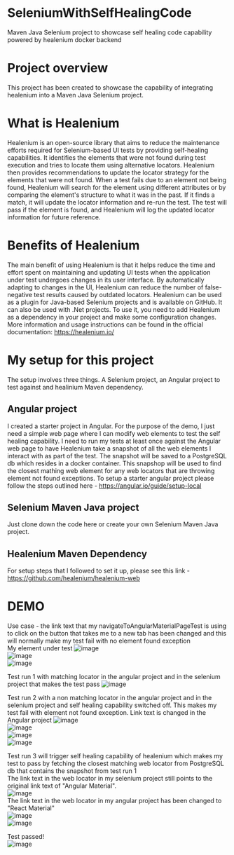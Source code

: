 # SeleniumWithSelfHealingCode
Maven Java Selenium project to showcase self healing code capability powered by healenium docker backend

# Project overview
This project has been created to showcase the capability of integrating healenium into a Maven Java Selenium project. 
# What is Healenium
Healenium is an open-source library that aims to reduce the maintenance efforts required for Selenium-based UI tests by providing self-healing capabilities. 
It identifies the elements that were not found during test execution and tries to locate them using alternative locators. 
Healenium then provides recommendations to update the locator strategy for the elements that were not found.
When a test fails due to an element not being found, Healenium will search for the element using different attributes or by comparing the element's structure to what it was in the past. 
If it finds a match, it will update the locator information and re-run the test. 
The test will pass if the element is found, and Healenium will log the updated locator information for future reference.
# Benefits of Healenium
The main benefit of using Healenium is that it helps reduce the time and effort spent on maintaining and updating UI tests when the application under test undergoes changes in its user interface. 
By automatically adapting to changes in the UI, Healenium can reduce the number of false-negative test results caused by outdated locators.
Healenium can be used as a plugin for Java-based Selenium projects and is available on GitHub. It can also be used with .Net projects.
To use it, you need to add Healenium as a dependency in your project and make some configuration changes. 
More information and usage instructions can be found in the official documentation: https://healenium.io/

# My setup for this project
The setup involves three things. A Selenium project, an Angular project to test against and healinium Maven dependency.
## Angular project
I created a starter project in Angular. For the purpose of the demo, I just need a simple web page where I can modify web elements to test the self healing capability.
I need to run my tests at least once against the Angular web page to have Healenium take a snapshot of all the web elements I interact with as part of the test. 
The snapshot will be saved to a PostgreSQL db which resides in a docker container. This snapshop will be used to find the closest mathing web element for any web locators that are throwing element not found exceptions.
To setup a starter angular project please follow the steps outlined here - https://angular.io/guide/setup-local

## Selenium Maven Java project
Just clone down the code here or create your own Selenium Maven Java project.

## Healenium Maven Dependency
For setup steps that I followed to set it up, please see this link - https://github.com/healenium/healenium-web

# DEMO 
Use case - the link text that my navigateToAngularMaterialPageTest is using to click on the button that takes me to a new tab has been changed and this will normally make my test fail with no element found exception  
My element under test
![image](https://user-images.githubusercontent.com/35194143/232344213-9ce1400a-9831-489c-a305-24fcf28f765c.png)  
![image](https://user-images.githubusercontent.com/35194143/232344239-8f48cc08-cf7b-4a97-a828-f43cc3b615a3.png)  
![image](https://user-images.githubusercontent.com/35194143/232344631-0924e59e-0e21-4fef-8a71-a2092030af2f.png)  

Test run 1 with matching locator in the angular project and in the selenium project that makes the test pass
![image](https://user-images.githubusercontent.com/35194143/232344657-25a1ea69-b5e4-473e-b17b-65767be4fca9.png)

Test run 2 with a non matching locator in the angular project and in the selenium project and self healing capability switched off. This makes my test fail with element not found exception.
Link text is changed in the Angular project
![image](https://user-images.githubusercontent.com/35194143/232344885-7fe9b3ae-cdf5-40a4-b165-7ca56f3442d3.png)  
![image](https://user-images.githubusercontent.com/35194143/232344913-b94013a9-1773-4b7b-ab25-244d0f254a26.png)  
![image](https://user-images.githubusercontent.com/35194143/232345348-2610e902-2993-4d53-b01d-63bf72407699.png)  
![image](https://user-images.githubusercontent.com/35194143/232345408-247cb75b-831d-4bc9-b9b7-57e14f653ea8.png)  

Test run 3 will trigger self healing capability of healenium which makes my test to pass by fetching the closest matching web locator from PostgreSQL db that contains the snapshot from test run 1  
The link text in the web locator in my selenium project still points to the original link text of "Angular Material".  
![image](https://user-images.githubusercontent.com/35194143/232345814-1f0898d0-5682-436f-a380-19598b1c28aa.png)  
The link text in the web locator in my angular project has been changed to "React Material"  
![image](https://user-images.githubusercontent.com/35194143/232345920-48adbd58-9fb6-43ce-b9a7-3a161f175e8a.png)  
![image](https://user-images.githubusercontent.com/35194143/232344885-7fe9b3ae-cdf5-40a4-b165-7ca56f3442d3.png)  

Test passed!  
![image](https://user-images.githubusercontent.com/35194143/232345734-14672335-f6a0-4b5f-b808-c5fca9e2a825.png)








